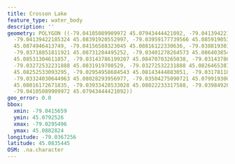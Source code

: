 ```yaml
---
title: Crosson Lake
feature_type: water_body
description: ''
geometry: POLYGON ((-79.04105089909972 45.07943444421092, -79.04139422185324 45.08185868323476,
  -79.04139422185324 45.08391920552997, -79.03959177739566 45.08591905315858, -79.04156588323045
  45.0874946413749, -79.04156588323045 45.08816122330636, -79.03881930119955 45.08828241918571,
  -79.03718851811921 45.08731284495252, -79.03401278264573 45.0864038541611, -79.03246783025354
  45.08531304611857, -79.03143786199207 45.08470703265038, -79.03143786199207 45.08331317727551,
  -79.03272532231888 45.0831919708529, -79.03272532231888 45.08264653876989, -79.03023623235336
  45.08252533093295, -79.02954958684543 45.08143444883051, -79.0317811847456 45.08143444883051,
  -79.03324030644963 45.08028293956977, -79.03504275090721 45.07991930024469, -79.03624438054588
  45.08016172671835, -79.03933428533028 45.08022233317588, -79.03984926946103 45.07925262213759,
  -79.04105089909972 45.07943444421092))
geo_error: 0.0
bbox:
  xmin: -79.0415659
  ymin: 45.0792526
  xmax: -79.0295496
  ymax: 45.0882824
longitude: -79.0367256
latitude: 45.0835445
OSM: .na.character
---
```

